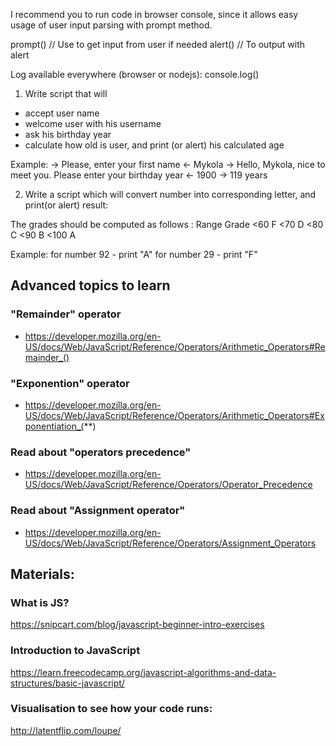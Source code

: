 I recommend you to run code in browser console, since it allows easy usage of user input parsing with prompt method.

prompt() // Use to get input from user if needed
alert() // To output with alert

Log available everywhere (browser or nodejs):
console.log()

1. Write script that will 
- accept user name
- welcome user with his username
- ask his birthday year
- calculate how old is user, and print (or alert) his calculated age

Example:
-> Please, enter your first name
<- Mykola
-> Hello, Mykola, nice to meet you. Please enter your birthday year
<- 1900
-> 119 years


2. Write a script which will convert number into corresponding letter, and print(or alert) result:

The grades should be computed as follows :
Range Grade
<60 F
<70 D
<80 C
<90 B
<100 A

Example:
for number 92 - print "A"
for number 29 - print "F"



## Advanced topics to learn

### "Remainder" operator

- https://developer.mozilla.org/en-US/docs/Web/JavaScript/Reference/Operators/Arithmetic_Operators#Remainder_()

### "Exponention" operator

- https://developer.mozilla.org/en-US/docs/Web/JavaScript/Reference/Operators/Arithmetic_Operators#Exponentiation_(**)

### Read about "operators precedence"

- https://developer.mozilla.org/en-US/docs/Web/JavaScript/Reference/Operators/Operator_Precedence

### Read about "Assignment operator"

- https://developer.mozilla.org/en-US/docs/Web/JavaScript/Reference/Operators/Assignment_Operators


## Materials:

### What is JS?
https://snipcart.com/blog/javascript-beginner-intro-exercises

### Introduction to JavaScript
https://learn.freecodecamp.org/javascript-algorithms-and-data-structures/basic-javascript/

### Visualisation to see how your code runs:
http://latentflip.com/loupe/